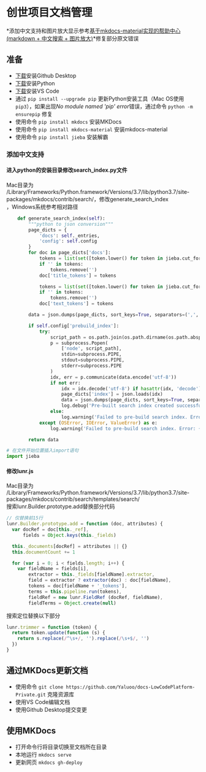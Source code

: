 # 创世项目文档管理

*添加中文支持和图片放大显示参考[基于mkdocs-material实现的帮助中心(markdown + 中文搜索 + 图片放大)](https://segmentfault.com/a/1190000018592279?utm_source=tag-newest)*修复部分原文错误

## 准备

* [下载](https://desktop.github.com)安装Github Desktop
* [下载](https://www.python.org/downloads)安装Python
* [下载](https://code.visualstudio.com)安装VS Code
* 通过 `pip install --upgrade pip` 更新Python安装工具（Mac OS使用 `pip3`），如果出现*No module named 'pip' error*错误，通过命令 `python -m ensurepip` 修复
* 使用命令 `pip install mkdocs` 安装MKDocs
* 使用命令 `pip install mkdocs-material` 安装mkdocs-material
* 使用命令 `pip install jieba` 安装解霸

### 添加中文支持

#### 进入python的安装目录修改search_index.py文件

Mac目录为  
/Library/Frameworks/Python.framework/Versions/3.7/lib/python3.7/site-packages/mkdocs/contrib/search/，修改generate_search_index  
，Windows系统参考相对路径

``` py
    def generate_search_index(self):
        """python to json conversion"""
        page_dicts = {
            'docs': self._entries,
            'config': self.config
        }
        for doc in page_dicts['docs']: 
            tokens = list(set([token.lower() for token in jieba.cut_for_search(doc['title'].replace('\n', ''), True)]))
            if '' in tokens:
                tokens.remove('')
            doc['title_tokens'] = tokens

            tokens = list(set([token.lower() for token in jieba.cut_for_search(doc['text'].replace('\n', ''), True)]))
            if '' in tokens:
                tokens.remove('')
            doc['text_tokens'] = tokens

        data = json.dumps(page_dicts, sort_keys=True, separators=(',', ':'), ensure_ascii=False)

        if self.config['prebuild_index']:
            try:
                script_path = os.path.join(os.path.dirname(os.path.abspath(__file__)), 'prebuild-index.js')
                p = subprocess.Popen(
                    ['node', script_path],
                    stdin=subprocess.PIPE,
                    stdout=subprocess.PIPE,
                    stderr=subprocess.PIPE
                )
                idx, err = p.communicate(data.encode('utf-8'))
                if not err:
                    idx = idx.decode('utf-8') if hasattr(idx, 'decode') else idx
                    page_dicts['index'] = json.loads(idx)
                    data = json.dumps(page_dicts, sort_keys=True, separators=(',', ':'), ensure_ascii=False)
                    log.debug('Pre-built search index created successfully.')
                else:
                    log.warning('Failed to pre-build search index. Error: {}'.format(err))
            except (OSError, IOError, ValueError) as e:
                log.warning('Failed to pre-build search index. Error: {}'.format(e))

        return data
```

``` py
# 在文件开始位置插入import语句
import jieba
```

#### 修改lunr.js

Mac目录为  
/Library/Frameworks/Python.framework/Versions/3.7/lib/python3.7/site-packages/mkdocs/contrib/search/templates/search/  
搜索lunr.Builder.prototype.add替换部分代码

``` js
// 仅替换前15行
lunr.Builder.prototype.add = function (doc, attributes) {
  var docRef = doc[this._ref],
      fields = Object.keys(this._fields)

  this._documents[docRef] = attributes || {}
  this.documentCount += 1

  for (var i = 0; i < fields.length; i++) {
    var fieldName = fields[i],
        extractor = this._fields[fieldName].extractor,
        field = extractor ? extractor(doc) : doc[fieldName],
        tokens = doc[fieldName + '_tokens'],
        terms = this.pipeline.run(tokens),
        fieldRef = new lunr.FieldRef (docRef, fieldName),
        fieldTerms = Object.create(null)
```

搜索定位替换以下部分

``` js
lunr.trimmer = function (token) {
  return token.update(function (s) {
    return s.replace(/^\s+/, '').replace(/\s+$/, '')
  })
}
```

[base64str]:data:image/png;base64,iVBORw0......

## 通过MKDocs更新文档

* 使用命令 `git clone https://github.com/Yaluoo/docs-LowCodePlatform-Private.git` 克隆资源库
* 使用VS Code编辑文档
* 使用Github Desktop提交变更

## 使用MKDocs

* 打开命令行将目录切换至文档所在目录
* 本地运行 `mkdocs serve`
* 更新网页 `mkdocs gh-deploy`
